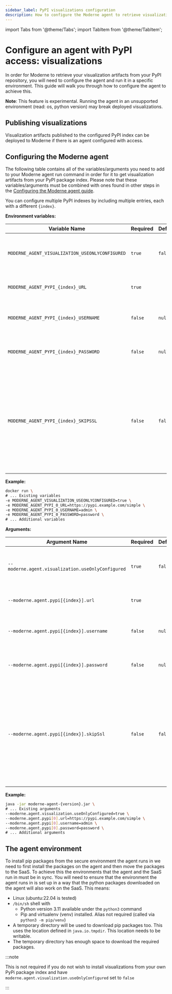 ```yaml
---
sidebar_label: PyPI visualizations configuration
description: How to configure the Moderne agent to retrieve visualization artifacts from your PyPI repository.
---
```


import Tabs from '@theme/Tabs';
import TabItem from '@theme/TabItem';

# Configure an agent with PyPI access: visualizations

In order for Moderne to retrieve your visualization artifacts from your PyPI repository, you will need to configure the agent and run it in a specific environment. This guide will walk you through how to configure the agent to achieve this.

**Note**: This feature is experimental. Running the agent in an unsupported environment (read: os, python version) may break deployed visualizations.

## Publishing visualizations

Visualization artifacts published to the configured PyPI index can be deployed to Moderne if there is an agent configured with access.

## Configuring the Moderne agent

The following table contains all of the variables/arguments you need to add to your Moderne agent run command in order for it to get visualization artifacts from your PyPI package index. Please note that these variables/arguments must be combined with ones found in other steps in the [Configuring the Moderne agent guide](./agent-config.md).

You can configure multiple PyPI indexes by including multiple entries, each with a different `{index}`.

<Tabs groupId="agent-type">
<TabItem value="oci-container" label="OCI Container">

**Environment variables:**

| Variable Name                                    | Required | Default | Description                                                                                                                                                               |
|--------------------------------------------------|----------|---------|---------------------------------------------------------------------------------------------------------------------------------------------------------------------------|
| `MODERNE_AGENT_VISUALIZATION_USEONLYCONFIGURED`  | `true`   | `false` | Only use the visualization sources configured in the agent.                                                                                                               |
| `MODERNE_AGENT_PYPI_{index}_URL`                 | `true`   |         | The URL of your PyPI package index.                                                                                                                                       |
| `MODERNE_AGENT_PYPI_{index}_USERNAME`            | `false`  | `null`  | The username used to access the index.                                                                                                                                    |
| `MODERNE_AGENT_PYPI_{index}_PASSWORD`            | `false`  | `null`  | The password used to access the index.                                                                                                                                    |
| `MODERNE_AGENT_PYPI_{index}_SKIPSSL`             | `false`  | `false` | Whether or not to skip SSL/TLS verification for calls from the agent to this PyPI package index. This must be set to `true` if you use a self-signed SSL/TLS certificate. |

**Example:**

```bash
docker run \
# ... Existing variables
-e MODERNE_AGENT_VISUALIZATION_USEONLYCONFIGURED=true \
-e MODERNE_AGENT_PYPI_0_URL=https://pypi.example.com/simple \
-e MODERNE_AGENT_PYPI_0_USERNAME=admin \
-e MODERNE_AGENT_PYPI_0_PASSWORD=password \
# ... Additional variables
```
</TabItem>

<TabItem value="executable-jar" label="Executable JAR">

**Arguments:**

| Argument Name                                       | Required | Default | Description                                                                                                                                                               |
|-----------------------------------------------------|----------|---------|---------------------------------------------------------------------------------------------------------------------------------------------------------------------------|
| `--moderne.agent.visualization.useOnlyConfigured`   | `true`   | `false` | Only use the visualization sources configured in the agent.                                                                                                               |
| `--moderne.agent.pypi[{index}].url`                 | `true`   |         | The URL of your PyPI package index.                                                                                                                                       |
| `--moderne.agent.pypi[{index}].username`            | `false`  | `null`  | The username used to access the index.                                                                                                                                    |
| `--moderne.agent.pypi[{index}].password`            | `false`  | `null`  | The password used to access the index.                                                                                                                                    |
| `--moderne.agent.pypi[{index}].skipSsl`             | `false`  | `false` | Whether or not to skip SSL/TLS verification for calls from the agent to this PyPI package index. This must be set to `true` if you use a self-signed SSL/TLS certificate. |

**Example:**

```bash
java -jar moderne-agent-{version}.jar \
# ... Existing arguments
--moderne.agent.visualization.useOnlyConfigured=true \
--moderne.agent.pypi[0].url=https://pypi.example.com/simple \
--moderne.agent.pypi[0].username=admin \
--moderne.agent.pypi[0].password=password \
# ... Additional arguments
```
</TabItem>
</Tabs>

## The agent environment

To install pip packages from the secure environment the agent runs in we need to first install the packages on the agent and then move the packages to the SaaS. To achieve this the environments that the agent and the SaaS run in must be in sync.
You will need to ensure that the environment the agent runs in is set up in a way that the python packages downloaded on the agent will also work on the SaaS. This means:

* Linux (ubuntu:22.04 is tested)
* `/bin/sh` shell with
  * Python version 3.11 available under the `python3` command
  * Pip and virtualenv (venv) installed. Alias not required (called via `python3 -m pip/venv`)
* A temporary directory will be used to download pip packages too. This uses the location defined in `java.io.tmpdir`. This location needs to be writable.
* The temporary directory has enough space to download the required packages.

:::note

This is not required if you do not wish to install visualizations from your own PyPi package index and have `moderne.agent.visualization.useOnlyConfigured` set to `false`

:::
